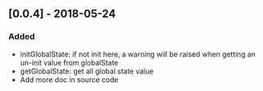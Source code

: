 ## [0.0.4] - 2018-05-24
### Added
- initGlobalState: if not init here, a warning will be raised when getting an un-init value from globalState 
- getGlobalState: get all global state value
- Add more doc in source code

